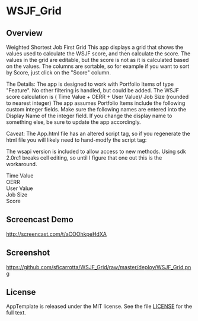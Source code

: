 WSJF_Grid
=========================

## Overview
Weighted Shortest Job First Grid
This app displays a grid that shows the values used to calculate the WSJF score, 
and then calculate the score. The values in the grid are editable, but the score is not as it is 
calculated based on the values. The columns are sortable, so for example if you want to sort by Score, just
click on the "Score" column.


The Details:
The app is designed to work with Portfolio Items of type "Feature". No other filtering is handled,
but could be added.
The WSJF score calculation is ( Time Value + OERR + User Value)/ Job Size (rounded to nearest integer)
The app assumes Portfolio Items include the following custom integer fields. Make sure the following names are
entered into the Display Name of the integer field. If you change the display name to something else,
be sure to update the app accordingly.

Caveat:
The App.html file has an altered script tag, so if you regenerate the html file you will likely need to hand-modfy
the script tag: 
<script type="text/javascript" src="/apps/2.0p5/sdk.js?wsapiVersion=1.43"></script>
The wsapi version is included to allow access to new methods. Using sdk 2.0rc1 breaks cell editing, so until I
figure that one out this is the workaround.

Time Value <br>
OERR <br>
User Value <br>
Job Size <br>
Score <br>

Screencast Demo
---------------

http://screencast.com/t/aCOOhkpeHdXA

Screenshot
----------

https://github.com/sficarrotta/WSJF_Grid/raw/master/deploy/WSJF_Grid.png

## License

AppTemplate is released under the MIT license.  See the file [LICENSE](https://raw.github.com/RallyApps/AppTemplate/master/LICENSE) for the full text.
